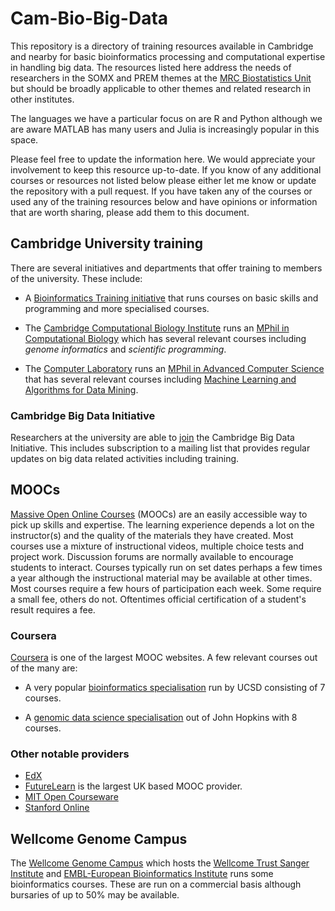 # Cam-Bio-Big-Data
This repository is a directory of training resources available in Cambridge and
nearby for basic bioinformatics processing and computational expertise in
handling big data. The resources listed here address the needs of
researchers in the SOMX and PREM themes at the [MRC Biostatistics
Unit](https://www.mrc-bsu.cam.ac.uk/) but should be broadly applicable to other
themes and related research in other institutes.

The languages we have a particular focus on are R and Python although we are
aware MATLAB has many users and Julia is increasingly popular in this space.

Please feel free to update the information here. We would appreciate your
involvement to keep this resource up-to-date. If you know of any additional
courses or resources not listed below please either let me know or update the
repository with a pull request. If you have taken any of the courses or used
any of the training resources below and have opinions or information that are
worth sharing, please add them to this document.


## Cambridge University training
There are several initiatives and departments that offer training to members of
the university. These include:

* A [Bioinformatics Training initiative](https://bioinfotraining.bio.cam.ac.uk/postgraduate)
  that runs courses on basic skills and programming and more specialised courses.

* The [Cambridge Computational Biology Institute](https://www.ccbi.cam.ac.uk/)
  runs an [MPhil in Computational Biology](http://www.maths.cam.ac.uk/postgrad/mphil/compbio)
  which has several relevant courses including *genome informatics* and
  *scientific programming*.

* The [Computer Laboratory](http://www.cl.cam.ac.uk/) runs an [MPhil in
  Advanced Computer Science](https://www.cst.cam.ac.uk/admissions/acs/index.html)
  that has several relevant courses including [Machine Learning and
  Algorithms for Data Mining](http://www.cl.cam.ac.uk/teaching/1718/L42/).

### Cambridge Big Data Initiative
Researchers at the university are able to
[join](https://www.bigdata.cam.ac.uk/contact-us/join-us) the Cambridge Big Data
Initiative. This includes subscription to a mailing list that provides regular
updates on big data related activities including training.


## MOOCs
[Massive Open Online
Courses](https://en.wikipedia.org/wiki/Massive_open_online_course) (MOOCs) are
an easily accessible way to pick up skills and expertise. The learning
experience depends a lot on the instructor(s) and the quality of the materials
they have created. Most courses use a mixture of instructional videos, multiple
choice tests and project work. Discussion forums are normally available to
encourage students to interact. Courses typically run on set dates perhaps
a few times a year although the instructional material may be available at
other times. Most courses require a few hours of participation each week. Some
require a small fee, others do not. Oftentimes official certification
of a student's result requires a fee.

### Coursera
[Coursera](https://www.coursera.org/) is one of the largest MOOC websites.
A few relevant courses out of the many are:

* A very popular [bioinformatics
  specialisation](https://www.coursera.org/specializations/bioinformatics)
  run by UCSD consisting of 7 courses.

* A [genomic data science
  specialisation](https://www.coursera.org/specializations/genomic-data-science)
  out of John Hopkins with 8 courses.

### Other notable providers
* [EdX](https://www.edx.org/)
* [FutureLearn](https://www.futurelearn.com/) is the largest UK based MOOC provider.
* [MIT Open Courseware](https://ocw.mit.edu/index.htm)
* [Stanford Online](http://online.stanford.edu/)


## Wellcome Genome Campus
The [Wellcome Genome
Campus](https://coursesandconferences.wellcomegenomecampus.org/) which hosts
the [Wellcome Trust Sanger Institute](https://www.sanger.ac.uk/) and
[EMBL-European Bioinformatics Institute](http://www.ebi.ac.uk/) runs some
bioinformatics courses. These are run on a commercial basis although bursaries
of up to 50% may be available.


